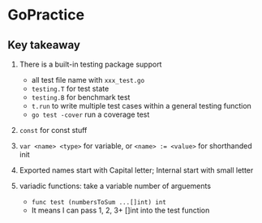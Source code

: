 # GoPractice

## Key takeaway
1. There is a built-in testing package support
    - all test file name with `xxx_test.go`
    - `testing.T` for test state
    - `testing.B` for benchmark test
    - `t.run` to write multiple test cases within a general testing function
    - `go test -cover` run a coverage test

2. `const` for const stuff
3. `var <name> <type>` for variable, or `<name> := <value>` for shorthanded init
4. Exported names start with Capital letter; Internal start with small letter
5. variadic functions: take a variable number of arguements
    - `func test (numbersToSum ...[]int) int`
    - It means I can pass 1, 2, 3+ []int into the test function